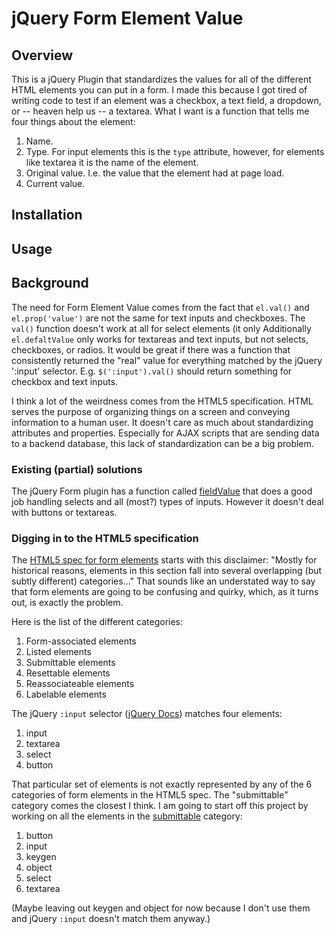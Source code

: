 # jQuery Form Element Value

## Overview

This is a jQuery Plugin that standardizes the values for all of the different HTML elements you can put in a form. I made this because I got tired of writing code to test if an element was a checkbox, a text field, a dropdown, or -- heaven help us -- a textarea. What I want is a function that tells me four things about the element:

1. Name.
2. Type. For input elements this is the `type` attribute, however, for elements like textarea it is the name of the element.
3. Original value. I.e. the value that the element had at page load.
4. Current value.

## Installation

## Usage



## Background

The need for Form Element Value comes from the fact that `el.val()` and `el.prop('value')` are not the same for text inputs and checkboxes. The `val()` function doesn't work at all for select elements (it only Additionally `el.defaltValue` only works for textareas and text inputs, but not selects, checkboxes, or radios. It would be great if there was a function that consistently returned the "real" value for everything matched by the jQuery ':input' selector. E.g. `$(':input').val()` should return something for checkbox and text inputs.

I think a lot of the weirdness comes from the HTML5 specification. HTML serves the purpose of organizing things on a screen and conveying information to a human user. It doesn't care as much about standardizing attributes and properties. Especially for AJAX scripts that are sending data to a backend database, this lack of standardization can be a big problem.

### Existing (partial) solutions

The jQuery Form plugin has a function called [fieldValue](https://github.com/jquery-form/form#fieldvalue) that does a good job handling selects and all (most?) types of inputs. However it doesn't deal with buttons or textareas.

### Digging in to the HTML5 specification

The [HTML5 spec for form elements](https://www.w3.org/TR/html52/sec-forms.html#form-categories) starts with this disclaimer: "Mostly for historical reasons, elements in this section fall into several overlapping (but subtly different) categories..." That sounds like an understated way to say that form elements are going to be confusing and quirky, which, as it turns out, is exactly the problem.

Here is the list of the different categories:

1. Form-associated elements
2. Listed elements
3. Submittable elements
4. Resettable elements
5. Reassociateable elements
6. Labelable elements

The jQuery `:input` selector ([jQuery Docs](https://api.jquery.com/input-selector/)) matches four elements:

1. input
2. textarea
3. select
4. button

That particular set of elements is not exactly represented by any of the 6 categories of form elements in the HTML5 spec. The "submittable" category comes the closest I think. I am going to start off this project by working on all the elements in the [submittable](https://www.w3.org/TR/html52/sec-forms.html#submittable-element) category:

1. button
2. input
3. keygen
4. object
5. select
6. textarea

(Maybe leaving out keygen and object for now because I don't use them and jQuery `:input` doesn't match them anyway.)





